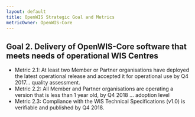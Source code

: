 ```yaml
---
layout: default
title: OpenWIS Strategic Goal and Metrics
metricOwner: OpenWIS-Core
---
```


## Goal 2. Delivery of OpenWIS-Core software that meets needs of operational WIS Centres ##
- Metric 2.1: At least two Member or Partner organisations have deployed the latest operational release and accepted it for operational use by Q4 2017... quality assessment.
- Metric 2.2: All Member and Partner organisations are operating a version that is less than 1 year old, by Q4 2018 … adoption level
- Metric 2.3: Compliance with the WIS Technical Specifications (v1.0) is verifiable and published by Q4 2018. 
